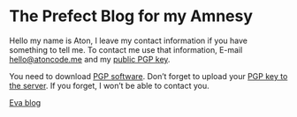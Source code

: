 # The Prefect Blog for my Amnesy

 Hello my name is Aton, I leave my contact information if you have something to tell me. To contact me use that information, E-mail hello@atoncode.me and my [public PGP key](https://keys.openpgp.org/search?q=hello%40atoncode.me).<br>

You need to download [PGP software](https://openpgp.org).
Don’t forget to upload your [PGP key to the server](https://keys.openpgp.org). If you forget, I won’t be able to contact you.

[Eva blog](./Eva.html)